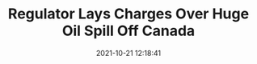 ---
"title": "Regulator Lays Charges Over Huge Oil Spill Off Canada"
"date": "2021-10-21 12:18:41"
"feed_name": "RIGZONE"
"feed_website": "http://www.rigzone.com/"
"feed_rss": "http://www.rigzone.com/news/rss/rigzone_latest.aspx"
"link": "https://www.rigzone.com/news/regulator_lays_charges_over_huge_oil_spill_off_canada-21-oct-2021-166785-article/?rss=true"
"source": "None"
"file": "_posts/2021-1-1-d3879d6aab9e31a7e821f66043ebefee7d6d111c.md"
"accident": "1"
"drilling": "1"
"represented_by": "0"
"dead": "0"
"injured": "0"
"arrested": "0"
"place": "unknown place"
"where": "unknown site"
"causes": "unknown"
"place_uri": "unknown place"
---